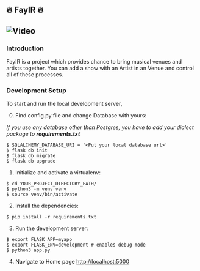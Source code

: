 🔥 FayIR 🔥
-----

![Video](https://github.com/muhammet-mucahit/FayIR/blob/master/video/fayir.gif)
-----

### Introduction

FayIR is a project which provides chance to bring musical venues and artists together. You can add a show with an Artist in an Venue and control all of these processes.

### Development Setup

To start and run the local development server,

0. Find config.py file and change Database with yours:

*If you use any database other than Postgres, you have to add your dialect package to **requirements.txt***
  ```
  $ SQLALCHEMY_DATABASE_URI = '<Put your local database url>'
  $ flask db init
  $ flask db migrate
  $ flask db upgrade
  ```
  
1. Initialize and activate a virtualenv:
  ```
  $ cd YOUR_PROJECT_DIRECTORY_PATH/
  $ python3 -m venv venv
  $ source venv/bin/activate
  ```

2. Install the dependencies:
  ```
  $ pip install -r requirements.txt
  ```

3. Run the development server:
  ```
  $ export FLASK_APP=myapp
  $ export FLASK_ENV=development # enables debug mode
  $ python3 app.py
  ```

4. Navigate to Home page [http://localhost:5000](http://localhost:5000)
